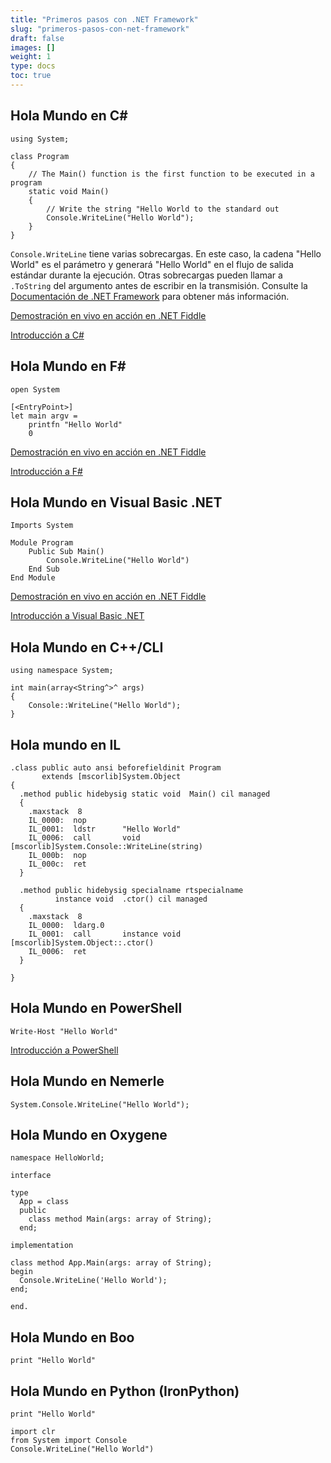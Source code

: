 ```yaml
---
title: "Primeros pasos con .NET Framework"
slug: "primeros-pasos-con-net-framework"
draft: false
images: []
weight: 1
type: docs
toc: true
---
```


## Hola Mundo en C#
    using System;
    
    class Program
    {
        // The Main() function is the first function to be executed in a program
        static void Main()
        {
            // Write the string "Hello World to the standard out
            Console.WriteLine("Hello World");
        }
    }


`Console.WriteLine` tiene varias sobrecargas. En este caso, la cadena "Hello World" es el parámetro y generará "Hello World" en el flujo de salida estándar durante la ejecución. Otras sobrecargas pueden llamar a `.ToString` del argumento antes de escribir en la transmisión. Consulte la [Documentación de .NET Framework][1] para obtener más información.

[Demostración en vivo en acción en .NET Fiddle](https://dotnetfiddle.net/S7hjxp)

[Introducción a C#](https://www.wikiod.com/es/docs/c%23/15/compile-and-run-your-first-c-sharp-program)


[1]: https://msdn.microsoft.com/en-us/library/system.console.writeline

## Hola Mundo en F#
    open System
    
    [<EntryPoint>]
    let main argv = 
        printfn "Hello World" 
        0 

[Demostración en vivo en acción en .NET Fiddle](https://dotnetfiddle.net/hDvqwC)

[Introducción a F#](https://www.wikiod.com/es/docs/f%23/817/introduction-to-f)

## Hola Mundo en Visual Basic .NET
<!-- idioma: vb.net -->

    Imports System

    Module Program
        Public Sub Main()
            Console.WriteLine("Hello World")
        End Sub
    End Module

[Demostración en vivo en acción en .NET Fiddle](https://dotnetfiddle.net/dRDZVe)

[Introducción a Visual Basic .NET](https://www.wikiod.com/es/vb-dotnet/introduccion-al-lenguaje-visual-basic-net)

## Hola Mundo en C++/CLI
    using namespace System;
    
    int main(array<String^>^ args)
    {
        Console::WriteLine("Hello World");
    }


## Hola mundo en IL
    .class public auto ansi beforefieldinit Program
           extends [mscorlib]System.Object
    {
      .method public hidebysig static void  Main() cil managed
      { 
        .maxstack  8
        IL_0000:  nop
        IL_0001:  ldstr      "Hello World"
        IL_0006:  call       void [mscorlib]System.Console::WriteLine(string)
        IL_000b:  nop
        IL_000c:  ret
      }
    
      .method public hidebysig specialname rtspecialname 
              instance void  .ctor() cil managed
      {
        .maxstack  8
        IL_0000:  ldarg.0
        IL_0001:  call       instance void [mscorlib]System.Object::.ctor()
        IL_0006:  ret
      }
    
    }




## Hola Mundo en PowerShell
    Write-Host "Hello World"

[Introducción a PowerShell](https://www.wikiod.com/es/powershell/primeros-pasos-con-powershell)

## Hola Mundo en Nemerle
    System.Console.WriteLine("Hello World");

## Hola Mundo en Oxygene
<!-- idioma: lang-pascal -->

    namespace HelloWorld;
    
    interface
    
    type
      App = class
      public
        class method Main(args: array of String);
      end;
    
    implementation
    
    class method App.Main(args: array of String);
    begin
      Console.WriteLine('Hello World');
    end;
    
    end.

## Hola Mundo en Boo
    print "Hello World"

## Hola Mundo en Python (IronPython)
    print "Hello World"

<!---->

    import clr
    from System import Console
    Console.WriteLine("Hello World")

